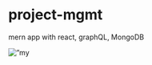 # project-mgmt
mern app with react, graphQL, MongoDB
<p align=”center”>
<img src=”https://miro.medium.com/v2/resize:fit:4800/format:webp/1*lzeNnfNM-882S_Zx8O5ncA.png" alt=”my banner”>
</p>

